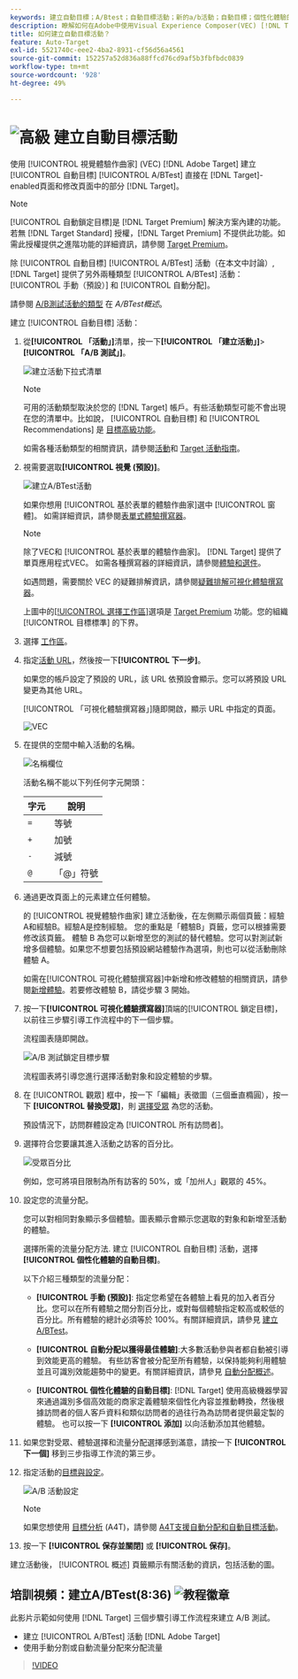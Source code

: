 ```yaml
---
keywords: 建立自動目標；A/Btest；自動目標活動；新的a/b活動；自動目標；個性化體驗的自動目標；個性化；優化
description: 瞭解如何在Adobe中使用Visual Experience Composer(VEC) [!DNL Target] 直接在上建立自動目標A/BTest活動 [!DNL Target]-enabled頁。
title: 如何建立自動目標活動？
feature: Auto-Target
exl-id: 5521740c-eee2-4ba2-8931-cf56d56a4561
source-git-commit: 152257a52d836a88ffcd76cd9af5b3fbfbdc0839
workflow-type: tm+mt
source-wordcount: '928'
ht-degree: 49%

---
```


# ![高級](/help/main/assets/premium.png) 建立自動目標活動

使用 [!UICONTROL 視覺體驗作曲家] (VEC) [!DNL Adobe Target] 建立 [!UICONTROL 自動目標] [!UICONTROL A/BTest] 直接在 [!DNL Target]-enabled頁面和修改頁面中的部分 [!DNL Target]。

>[!NOTE]
>
>[!UICONTROL 自動鎖定目標]是 [!DNL Target Premium] 解決方案內建的功能。若無 [!DNL Target Standard] 授權，[!DNL Target Premium] 不提供此功能。如需此授權提供之進階功能的詳細資訊，請參閱 [Target Premium](/help/main/c-intro/intro.md)。
>
>除 [!UICONTROL 自動目標] [!UICONTROL A/BTest] 活動（在本文中討論）, [!DNL Target] 提供了另外兩種類型 [!UICONTROL A/BTest] 活動： [!UICONTROL 手動（預設）] 和 [!UICONTROL 自動分配]。
>
>請參閱 [A/B測試活動的類型](/help/main/c-activities/t-test-ab/test-ab.md#types) 在 *A/BTest概述*。

建立 [!UICONTROL 自動目標] 活動：

1. 從&#x200B;**[!UICONTROL 「活動」]**&#x200B;清單，按一下&#x200B;**[!UICONTROL 「建立活動」]**>**[!UICONTROL 「A/B 測試」]**。

   ![建立活動下拉式清單](/help/main/c-activities/t-test-ab/t-test-create-ab/assets/ab_select-new.png)

   >[!NOTE]
   >
   >可用的活動類型取決於您的 [!DNL Target] 帳戶。有些活動類型可能不會出現在您的清單中。比如說， [!UICONTROL 自動目標] 和 [!UICONTROL Recommendations] 是 [目標高級功能](/help/main/c-intro/intro.md#premium)。
   >
   >如需各種活動類型的相關資訊，請參閱[活動](/help/main/c-activities/activities.md)和 [Target 活動指南](/help/main/c-activities/target-activities-guide.md)。

1. 視需要選取&#x200B;**[!UICONTROL 視覺 (預設)]**。

   ![建立A/BTest活動](/help/main/c-activities/t-test-ab/t-test-create-ab/assets/create-ab.png)

   如果你想用 [!UICONTROL 基於表單的體驗作曲家]選中 [!UICONTROL 窗體]。 如需詳細資訊，請參閱[表單式體驗撰寫器](/help/main/c-experiences/form-experience-composer.md)。

   >[!NOTE]
   >
   >除了VEC和 [!UICONTROL 基於表單的體驗作曲家]。 [!DNL Target] 提供了單頁應用程式VEC。 如需各種撰寫器的詳細資訊，請參閱[體驗和選件](/help/main/c-experiences/experiences.md)。
   >
   >如遇問題，需要關於 VEC 的疑難排解資訊，請參閱[疑難排解可視化體驗撰寫器](/help/main/c-experiences/c-visual-experience-composer/r-troubleshoot-composer/troubleshoot-composer.md)。
   >
   >上圖中的[[!UICONTROL 選擇工作區]](/help/main/administrating-target/c-user-management/property-channel/property-channel.md)選項是 [Target Premium](/help/main/c-intro/intro.md) 功能。您的組織 [!UICONTROL 目標標準] 的下界。

1. 選擇 [工作區](/help/main/administrating-target/c-user-management/property-channel/property-channel.md)。

1. 指定[活動 URL](/help/main/c-activities/t-test-ab/t-test-create-ab/ab-activity-url.md)，然後按一下&#x200B;**[!UICONTROL 下一步]**。

   如果您的帳戶設定了預設的 URL，該 URL 依預設會顯示。您可以將預設 URL 變更為其他 URL。

   [!UICONTROL 「可視化體驗撰寫器」]隨即開啟，顯示 URL 中指定的頁面。

   ![VEC](/help/main/c-activities/t-test-ab/t-test-create-ab/assets/vec-new.png)

1. 在提供的空間中輸入活動的名稱。

   ![名稱欄位](/help/main/c-activities/t-test-ab/t-test-create-ab/assets/ab_newname-new.png)

   活動名稱不能以下列任何字元開頭：

   | 字元 | 說明 |
   |--- |--- |
   | `=` | 等號 |
   | `+` | 加號 |
   | `-` | 減號 |
   | `@` | 「@」符號 |

1. 通過更改頁面上的元素建立任何體驗。

   的 [!UICONTROL 視覺體驗作曲家] 建立活動後，在左側顯示兩個頁籤：經驗A和經驗B。經驗A是控制經驗。 您的重點是「體驗B」頁籤，您可以根據需要修改該頁籤。 體驗 B 為您可以新增至您的測試的替代體驗。您可以對測試新增多個體驗。如果您不想要包括預設網站體驗作為選項，則也可以從活動刪除體驗 A。

   如需在[!UICONTROL 可視化體驗撰寫器]中新增和修改體驗的相關資訊，請參閱[新增體驗](/help/main/c-activities/t-test-ab/t-test-create-ab/ab-add-experience.md)。若要修改體驗 B，請從步驟 3 開始。

1. 按一下&#x200B;**[!UICONTROL 可視化體驗撰寫器]**&#x200B;頂端的[!UICONTROL 鎖定目標]，以前往三步驟引導工作流程中的下一個步驟。

   流程圖表隨即開啟。

   ![A/B 測試鎖定目標步驟](/help/main/c-activities/t-test-ab/t-test-create-ab/assets/ab_flow-new.png)

   流程圖表將引導您進行選擇活動對象和設定體驗的步驟。

1. 在 [!UICONTROL 觀眾] 框中，按一下「編輯」表徵圖（三個垂直橢圓），按一下 **[!UICONTROL 替換受眾]**，則 [選擇受眾](/help/main/c-activities/t-test-ab/t-test-create-ab/ab-audience.md) 為您的活動。

   預設情況下，訪問群體設定為 [!UICONTROL 所有訪問者]。

1. 選擇符合您要讓其進入活動之訪客的百分比。

   ![受眾百分比](/help/main/c-activities/t-test-ab/t-test-create-ab/assets/audperc-new.png)

   例如，您可將項目限制為所有訪客的 50%，或「加州人」觀眾的 45%。

1. 設定您的流量分配。

   您可以對相同對象顯示多個體驗。圖表顯示會顯示您選取的對象和新增至活動的體驗。

   選擇所需的流量分配方法. 建立 [!UICONTROL 自動目標] 活動，選擇 **[!UICONTROL 個性化體驗的自動目標]**。

   以下介紹三種類型的流量分配：

   * **[!UICONTROL 手動 (預設)]**: 指定您希望在各體驗上看見的加入者百分比。您可以在所有體驗之間分割百分比，或對每個體驗指定較高或較低的百分比。所有體驗的總計必須等於 100%。有關詳細資訊，請參見 [建立A/BTest](/help/main/c-activities/t-test-ab/t-test-create-ab/test-create-ab.md)。

   * **[!UICONTROL 自動分配以獲得最佳體驗]**:大多數活動參與者都自動被引導到效能更高的體驗。 有些訪客會被分配至所有體驗，以保持能夠利用體驗並且可識別效能趨勢中的變更。有關詳細資訊，請參見 [自動分配概述](/help/main/c-activities/automated-traffic-allocation/automated-traffic-allocation.md)。

   * **[!UICONTROL 個性化體驗的自動目標]**: [!DNL Target] 使用高級機器學習來通過識別多個高效能的商家定義體驗來個性化內容並推動轉換，然後根據訪問者的個人客戶資料和類似訪問者的過往行為為訪問者提供最定製的體驗。
   也可以按一下 **[!UICONTROL 添加]** 以向活動添加其他體驗。

1. 如果您對受眾、體驗選擇和流量分配選擇感到滿意，請按一下 **[!UICONTROL 下一個]** 移到三步指導工作流的第三步。

1. 指定活動的[目標與設定](/help/main/c-activities/t-test-ab/t-test-create-ab/ab-goals-and-settings.md)。

   ![A/B 活動設定](/help/main/c-activities/t-test-ab/t-test-create-ab/assets/ab_settings-new.png)

   >[!NOTE]
   >
   >如果您想使用 [目標分析](/help/main/c-integrating-target-with-mac/a4t/a4t.md) (A4T)，請參閱 [A4T支援自動分配和自動目標活動](/help/main/c-integrating-target-with-mac/a4t/a4t-at-aa.md)。

1. 按一下 **[!UICONTROL 保存並關閉]** 或 **[!UICONTROL 保存]**。

建立活動後， [!UICONTROL 概述] 頁籤顯示有關活動的資訊，包括活動的圖。

## 培訓視頻：建立A/BTest(8:36) ![教程徽章](/help/main/assets/tutorial.png)

此影片示範如何使用 [!DNL Target] 三個步驟引導工作流程來建立 A/B 測試。

* 建立 [!UICONTROL A/BTest] 活動 [!DNL Adobe Target]
* 使用手動分割或自動流量分配來分配流量

>[!VIDEO](https://video.tv.adobe.com/v/17391)
